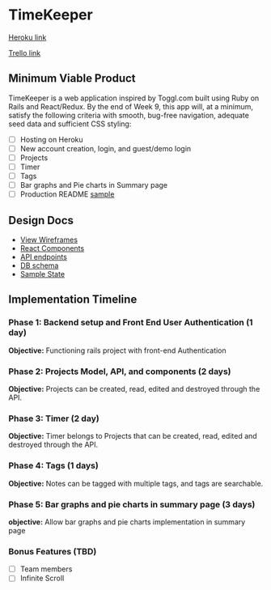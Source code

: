 # TimeKeeper

[Heroku link][heroku]

[Trello link][trello]

[heroku]: http://www.herokuapp.com
[trello]: https://trello.com/b/KiU9c9Iu/timekeeper

## Minimum Viable Product

TimeKeeper is a web application inspired by Toggl.com built using Ruby on Rails
and React/Redux.  By the end of Week 9, this app will, at a minimum, satisfy the
following criteria with smooth, bug-free navigation, adequate seed data and
sufficient CSS styling:

- [ ] Hosting on Heroku
- [ ] New account creation, login, and guest/demo login
- [ ] Projects
- [ ] Timer
- [ ] Tags
- [ ] Bar graphs and Pie charts in Summary page
- [ ] Production README [sample](docs/production_readme.md)

## Design Docs
* [View Wireframes][wireframes]
* [React Components][components]
* [API endpoints][api-endpoints]
* [DB schema][schema]
* [Sample State][sample-state]

[wireframes]: docs/wireframes
[components]: docs/component-hierarchy.md
[sample-state]: docs/sample-state.md
[api-endpoints]: docs/api-endpoints.md
[schema]: docs/schema.md

## Implementation Timeline

### Phase 1: Backend setup and Front End User Authentication (1 day)

**Objective:** Functioning rails project with front-end Authentication

### Phase 2: Projects Model, API, and components (2 days)

**Objective:** Projects can be created, read, edited and destroyed through
the API.

### Phase 3: Timer (2 day)

**Objective:** Timer belongs to Projects that can be created, read, edited and destroyed through the API.

### Phase 4: Tags (1 days)

**Objective:** Notes can be tagged with multiple tags, and tags are searchable.

### Phase 5: Bar graphs and pie charts in summary page (3 days)

**objective:** Allow bar graphs and pie charts implementation in summary page

### Bonus Features (TBD)
- [ ] Team members
- [ ] Infinite Scroll
